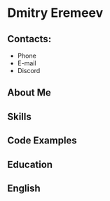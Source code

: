 #  Dmitry Eremeev  

## Contacts:

* Phone
* E-mail
* Discord


## About Me

## Skills

## Code Examples

## Education

## English
